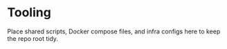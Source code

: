 # Tooling

Place shared scripts, Docker compose files, and infra configs here to keep the repo root tidy.
